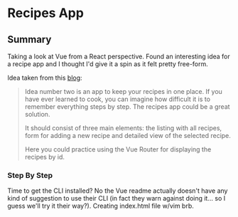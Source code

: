 # Recipes App

## Summary
Taking a look at Vue from a React perspective. Found an interesting idea for a recipe app and I thought I'd give it a spin as it felt pretty free-form.

Idea taken from this [blog](https://www.blog.duomly.com/vue-js-project-ideas-for-beginners/):

>Idea number two is an app to keep your recipes in one place. If you have ever learned to cook, you can imagine how difficult it is to remember everything steps by step. The recipes app could be a great solution.
>
>It should consist of three main elements: the listing with all recipes, form for adding a new recipe and detailed view of the selected recipe. 
>
>Here you could practice using the Vue Router for displaying the recipes by id. 

### Step By Step
Time to get the CLI installed? No the Vue readme actually doesn't have any kind of suggestion to use their CLI (in fact they warn against doing it... so I guess we'll try it their way?). Creating index.html file w/vim brb.

